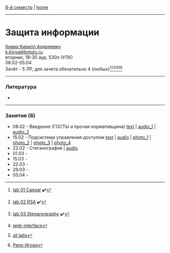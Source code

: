 [8-й семестр](../2022_8_sem.md) | [home](../README.md)
____________________________________
# Защита информации
[Кивва Кирилл Андреевич](https://studizba.com/hs/151-mgtu-im-baumana/teachers/4-kafedra-iu-7-programmnoe-obespechenie-je/8328-kivva-kirill-andreevich.html) \
k.kivva@bmstu.ru \
вторник, 18-30 ауд. 530л (УЛК)\
08.02-05.04 \
Зачёт - 5 ЛР, для зачета обязательно 4 (любых)[^1][^2][^3][^6][^7][^8]
____________________________________
### Литература

* 
____________________________________
### Занятия (8)

* 08.02 - Введение (ГОСТЫ и прочая нормативщина) [text](https://docs.google.com/document/d/109HMYF-LcTmJdkTd_Zov6VilKDI3M5wz/edit?usp=sharing&ouid=104050528212751164470&rtpof=true&sd=true) | [audio_1](https://drive.google.com/file/d/1KP9bgGqzdwyQSHD0a045rOw6md9xmV5G/view?usp=sharing) | [audio_2](https://drive.google.com/file/d/1dLepXL4mXDrP4WsryxeS8TTAnk66J7td/view?usp=sharing) 
* 15.02 - Подсистема управления доступом [text](https://docs.google.com/document/d/1Oy9UzcGdElgz5zU97LtwrhrFmqTHt2-F/edit?usp=sharing&ouid=104050528212751164470&rtpof=true&sd=true) | [audio](https://drive.google.com/file/d/1EV-T2354e8FXpD-D5on74UWSF1Vowy0h/view?usp=sharing) | [photo_1](https://drive.google.com/file/d/13bQQcEZKVVnWYC-1e-Och_jvqLutdJSg/view?usp=sharing) | [photo_2](https://drive.google.com/file/d/1-jGufDMM68yELGZnrhGJCSvrbpYTNzVK/view?usp=sharing) | [photo_3](https://drive.google.com/file/d/1ps0x--AagtReqs82A0iNIZKiwPqlgntR/view?usp=sharing) | [photo_4](https://drive.google.com/file/d/1CYQkzeTN_UPgDmsMrxXZw30E4_SZmhGe/view?usp=sharing)
* 22.02 - Стеганография | [audio](https://drive.google.com/file/d/1PCguaideuxbQa-Bd0bB3oylRSlfNCmCX/view?usp=sharing)
* 01.03 -  
* 15.03 -  
* 22.03 -  
* 29.03 -  
* 05.04 -  

[^1]: [lab 01 Caesar](https://github.com/dKosarevsky/infosec_labs/blob/main/lab_01/caesar.py) ✔️
[^2]: [lab 02 RSA](https://github.com/dKosarevsky/infosec_labs/blob/main/lab_02/rsa.py) ✔️
[^3]: [lab 03 Steganography](https://github.com/dKosarevsky/infosec_labs/blob/main/lab_03/steganography.py) ✔️
[^6]: [web-interface](https://share.streamlit.io/dkosarevsky/infosec_labs/main/main.py)
[^7]: [all labs](https://github.com/dKosarevsky/infosec_labs)
[^8]: [Репо Игоря](https://github.com/igorshvch/MGTU-sem_vi/tree/master/Information_security)

